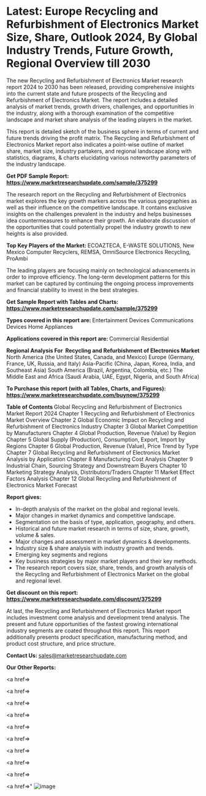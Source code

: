 # Latest: Europe Recycling and Refurbishment of Electronics Market Size, Share, Outlook 2024, By Global Industry Trends, Future Growth, Regional Overview till 2030

The new Recycling and Refurbishment of Electronics Market research report 2024 to 2030 has been released, providing comprehensive insights into the current state and future prospects of the Recycling and Refurbishment of Electronics Market. The report includes a detailed analysis of market trends, growth drivers, challenges, and opportunities in the industry, along with a thorough examination of the competitive landscape and market share analysis of the leading players in the market.

This report is detailed sketch of the business sphere in terms of current and future trends driving the profit matrix. The Recycling and Refurbishment of Electronics Market report also indicates a point-wise outline of market share, market size, industry partakers, and regional landscape along with statistics, diagrams, &amp; charts elucidating various noteworthy parameters of the industry landscape.

<strong><b>Get PDF Sample Report: <a href=https://www.marketresearchupdate.com/sample/375299>https://www.marketresearchupdate.com/sample/375299</a></b></strong>

The research report on the Recycling and Refurbishment of Electronics market explores the key growth markers across the various geographies as well as their influence on the competitive landscape. It contains exclusive insights on the challenges prevalent in the industry and helps businesses idea countermeasures to enhance their growth. An elaborate discussion of the opportunities that could potentially propel the industry growth to new heights is also provided.

<strong><b>Top Key Players of the Market:
</b></strong>ECOAZTECA, E-WASTE SOLUTIONS, New Mexico Computer Recyclers, REMSA, OmniSource Electronics Recycling, ProAmbi<strong><b>
</b></strong>

The leading players are focusing mainly on technological advancements in order to improve efficiency. The long-term development patterns for this market can be captured by continuing the ongoing process improvements and financial stability to invest in the best strategies.

<strong><b>Get Sample Report with Tables and Charts: <a href=https://www.marketresearchupdate.com/sample/375299>https://www.marketresearchupdate.com/sample/375299</a></b></strong>

<strong><b>Types covered in this report are:
</b></strong>Entertainment Devices
Communications Devices
Home Appliances<strong><b>
</b></strong>

<strong><b>Applications covered in this report are:
</b></strong>Commercial
Residential<strong><b>
</b></strong>

<strong><b>Regional Analysis For  Recycling and Refurbishment of Electronics Market</b></strong><strong><b>
</b></strong>North America (the United States, Canada, and Mexico)
Europe (Germany, France, UK, Russia, and Italy)
Asia-Pacific (China, Japan, Korea, India, and Southeast Asia)
South America (Brazil, Argentina, Colombia, etc.)
The Middle East and Africa (Saudi Arabia, UAE, Egypt, Nigeria, and South Africa)

<strong><b>To Purchase this report (with all Tables, Charts, and Figures): <a href=https://www.marketresearchupdate.com/buynow/375299>https://www.marketresearchupdate.com/buynow/375299</a></b></strong>

<strong><b>Table of Contents</b></strong><strong><b>
</b></strong>Global Recycling and Refurbishment of Electronics Market Report 2024
Chapter 1 Recycling and Refurbishment of Electronics Market Overview
Chapter 2 Global Economic Impact on Recycling and Refurbishment of Electronics Industry
Chapter 3 Global Market Competition by Manufacturers
Chapter 4 Global Production, Revenue (Value) by Region
Chapter 5 Global Supply (Production), Consumption, Export, Import by Regions
Chapter 6 Global Production, Revenue (Value), Price Trend by Type
Chapter 7 Global Recycling and Refurbishment of Electronics Market Analysis by Application
Chapter 8 Manufacturing Cost Analysis
Chapter 9 Industrial Chain, Sourcing Strategy and Downstream Buyers
Chapter 10 Marketing Strategy Analysis, Distributors/Traders
Chapter 11 Market Effect Factors Analysis
Chapter 12 Global Recycling and Refurbishment of Electronics Market Forecast

<strong><b>Report gives:</b></strong>

- In-depth analysis of the market on the global and regional levels.
- Major changes in market dynamics and competitive landscape.
- Segmentation on the basis of type, application, geography, and others.
- Historical and future market research in terms of size, share, growth, volume &amp; sales.
- Major changes and assessment in market dynamics &amp; developments.
- Industry size &amp; share analysis with industry growth and trends.
- Emerging key segments and regions
- Key business strategies by major market players and their key methods.
- The research report covers size, share, trends, and growth analysis of the Recycling and Refurbishment of Electronics Market on the global and regional level.

<strong><b>Get discount on this report: <a href=https://www.marketresearchupdate.com/discount/375299>https://www.marketresearchupdate.com/discount/375299</a></b></strong>

At last, the Recycling and Refurbishment of Electronics Market report includes investment come analysis and development trend analysis. The present and future opportunities of the fastest growing international industry segments are coated throughout this report. This report additionally presents product specification, manufacturing method, and product cost structure, and price structure.

<strong><b>Contact Us:
</b></strong>sales@marketresearchupdate.com

<strong>Our Other Reports:</strong>

<a href=></a>

<a href=></a>

<a href=></a>

<a href=></a>

<a href=></a>

<a href=></a>

<a href=></a>

<a href=></a>

<a href=></a>

<a href=></a>"
![image](https://github.com/Gayatrikarjule/Market-Analysis-360/assets/97346546/b97be1d3-c936-48cc-9cb1-fd8c47d612c5)
